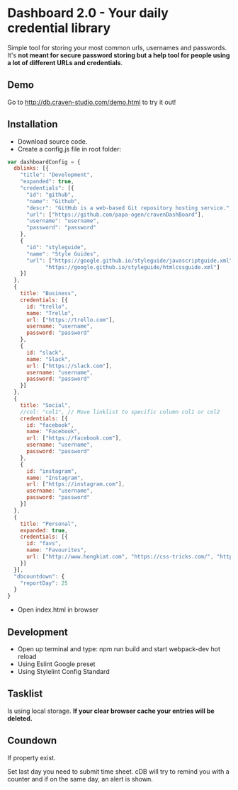 # Dashboard 2.0 - Your daily credential library
Simple tool for storing your most common urls, usernames and passwords. It's **not meant for secure password storing but a help tool for people using a lot of different URLs and credentials**.

## Demo
Go to http://db.craven-studio.com/demo.html to try it out!

## Installation
* Download source code.
* Create a config.js file in root folder:
```javascript
var dashboardConfig = {
  dblinks: [{
    "title": "Development",
    "expanded": true,
    "credentials": [{
      "id": "github",
      "name": "Github",
      "descr": "GitHub is a web-based Git repository hosting service.",
      "url": ["https://github.com/papa-ogen/cravenDashBoard"],
      "username": "username",
      "password": "password"
    },
    {
      "id": "styleguide",
      "name": "Style Guides",
      "url": ["https://google.github.io/styleguide/javascriptguide.xml",
            "https://google.github.io/styleguide/htmlcssguide.xml"]
    }]
  },
  {
    title: "Business",
    credentials: [{
      id: "trello",
      name: "Trello",
      url: ["https://trello.com"],
      username: "username",
      password: "password"
    },
    {
      id: "slack",
      name: "Slack",
      url: ["https://slack.com"],
      username: "username",
      password: "password"
    }]
  },
  {
    title: "Social",
    //col: "col1", // Move linklist to specific column col1 or col2
    credentials: [{
      id: "facebook",
      name: "Facebook",
      url: ["https://facebook.com"],
      username: "username",
      password: "password"
    },
    {
      id: "instagram",
      name: "Instagram",
      url: ["https://instagram.com"],
      username: "username",
      password: "password"
    }]
  },
  {
    title: "Personal",
    expanded: true,
    credentials: [{
      id: "favs",
      name: "Favourites",
      url: ["http://www.hongkiat.com", "https://css-tricks.com/", "http://9gag.com/"]
    }]
  }],
  "dbcountdown": {
    "reportDay": 25
  }
}
  ```
* Open index.html in browser

## Development
* Open up terminal and type: npm run build and start webpack-dev hot reload
* Using Eslint Google preset
* Using Stylelint Config Standard

## Tasklist
Is using local storage. **If your clear browser cache your entries will be deleted.**

## Coundown
If property exist.

Set last day you need to submit time sheet. cDB will try to remind you with a counter and if on the same day, an alert is shown.
